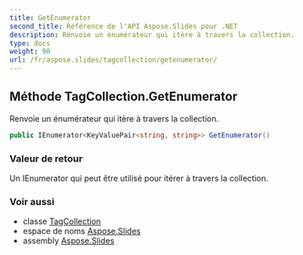 ```yaml
---
title: GetEnumerator
second_title: Référence de l'API Aspose.Slides pour .NET
description: Renvoie un énumérateur qui itère à travers la collection.
type: docs
weight: 90
url: /fr/aspose.slides/tagcollection/getenumerator/
---
```


## Méthode TagCollection.GetEnumerator

Renvoie un énumérateur qui itère à travers la collection.

```csharp
public IEnumerator<KeyValuePair<string, string>> GetEnumerator()
```

### Valeur de retour

Un IEnumerator qui peut être utilisé pour itérer à travers la collection.

### Voir aussi

* classe [TagCollection](../../tagcollection)
* espace de noms [Aspose.Slides](../../tagcollection)
* assembly [Aspose.Slides](../../../)

<!-- DO NOT EDIT: généré par xmldocmd pour Aspose.Slides.dll -->